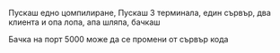 Пускаш едно цомпилиране, Пускаш 3 терминала, един сървър, два клиента и опа лопа, апа шляпа, бачкаш

Бачка на порт 5000 може да се промени от сървър кода
